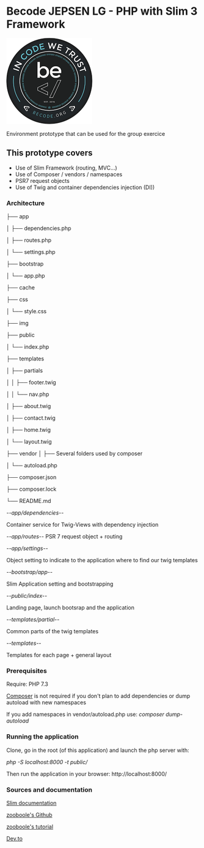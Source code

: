 
# Becode  JEPSEN LG - PHP with Slim 3 Framework

![Becode logo](img/becode-logo.png)

Environment prototype that can be used for the group exercice

## This prototype covers

* Use of Slim Framework (routing, MVC...)
* Use of Composer / vendors / namespaces
* PSR7 request objects
* Use of Twig and container dependencies injection (DI))

### Architecture

├── app

│   ├── dependencies.php

│   ├── routes.php

│   └── settings.php   

├── bootstrap

│   └── app.php

├── cache

├── css

│   └── style.css

├── img

├── public

│   └── index.php

├── templates

│   ├── partials

│   │   ├── footer.twig

│   │   └── nav.php

│   ├── about.twig

│   ├── contact.twig

│   ├── home.twig

│   └── layout.twig

├── vendor
│   ├── Several folders used by composer

│   └── autoload.php

├── composer.json

├── composer.lock

└── README.md


*--app/dependencies--*

Container service for Twig-Views with dependency injection

*--app/routes--*
PSR 7 request object + routing

*--app/settings--*

Object setting to indicate to the application where to find our twig templates

*--bootstrap/app--*

Slim Application setting and bootstrapping

*--public/index--*

Landing page, launch bootsrap and the application

*--templates/partial--*

Common parts of the twig templates

*--templates--*

Templates for each page + general layout

### Prerequisites

Require: PHP 7.3

[Composer](https://getcomposer.org/) is not required if you don't plan to add dependencies or dump autoload with new namespaces

If you add namespaces in vendor/autoload.php use: *composer dump-autoload*

### Running the application

Clone, go in the root (of this application) and launch the php server with:

*php -S localhost:8000 -t public/*

Then run the application in your browser: http://localhost:8000/

### Sources and documentation

[Slim documentation](http://www.slimframework.com/docs/)

[zooboole's Github](https://github.com/zooboole)

[zooboole's tutorial](https://phpocean.com/tutorials/back-end/workouts-with-slim-3-create-a-simple-website/48)

[Dev.to](https://dev.to/charliedevelops/getting-started-with-slim-php-framework-by-building-a-very-simple-mvcoop-app-4j2b)
